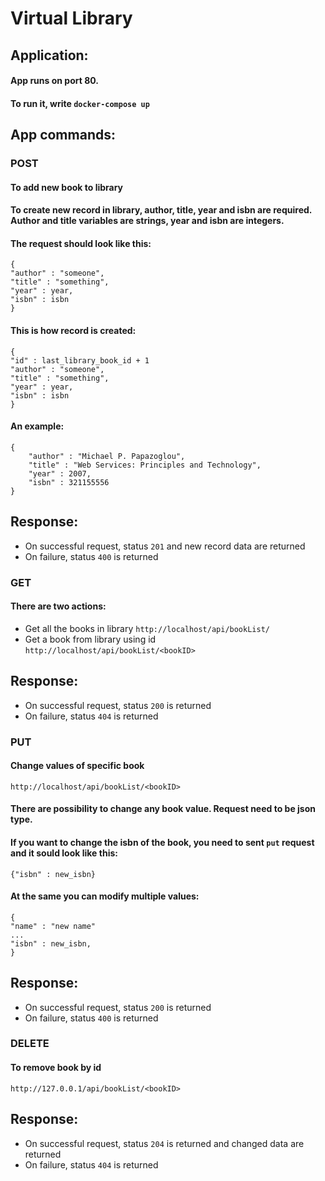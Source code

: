 # Virtual Library

## Application:
#### App runs on port 80.
#### To run it, write `docker-compose up`

## App commands:  

### POST
#### To add new book to library
#### To create new record in library, author, title, year and isbn are required. Author and title variables are strings, year and isbn are integers.
#### The request should look like this:
```
{
"author" : "someone",
"title" : "something",
"year" : year,
"isbn" : isbn
}
```
#### This is how record is created:
```
{
"id" : last_library_book_id + 1
"author" : "someone",
"title" : "something",
"year" : year,
"isbn" : isbn
}
```
#### An example:
```
{
    "author" : "Michael P. Papazoglou",
    "title" : "Web Services: Principles and Technology",
    "year" : 2007,
    "isbn" : 321155556
}
```
## Response:
* On successful request, status `201` and new record data are returned
* On failure, status `400` is returned


### GET
#### There are two actions:
* Get all the books in library
`http://localhost/api/bookList/`
* Get a book from library using id
`http://localhost/api/bookList/<bookID>`
## Response:
* On successful request, status `200` is returned
* On failure, status `404` is returned


### PUT
#### Change values of specific book
`http://localhost/api/bookList/<bookID>`
#### There are possibility to change any book value. Request need to be json type.
#### If you want to change the isbn of the book, you need to sent `put` request and it sould look like this:
```
{"isbn" : new_isbn}
```
#### At the same you can modify multiple values:
```
{
"name" : "new name"
...
"isbn" : new_isbn,
}
```
## Response:
* On successful request, status `200` is returned
* On failure, status `400` is returned


### DELETE
#### To remove book by id
`http://127.0.0.1/api/bookList/<bookID>`

## Response:
* On successful request, status `204` is returned and changed data are returned
* On failure, status `404` is returned
